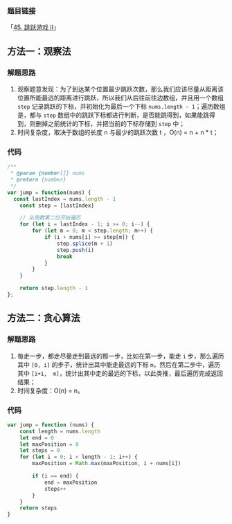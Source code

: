 ### 题目链接

「[45. 跳跃游戏 II](https://leetcode.cn/problems/jump-game-ii/)」

## 方法一：观察法

### 解题思路

1. 观察题意发现：为了到达某个位置最少跳跃次数，那么我们应该尽量从距离该位置所能最远的距离进行跳跃，所以我们从后往前往边数组，并且用一个数组 `step` 记录跳跃的下标，并初始化为最后一个下标 `nums.length - 1`；遍历数组是，都与 `step` 数组中的跳跃下标都进行判断，是否能跳得到，如果能跳得到，则删掉之前统计的下标，并把当前的下标存储到 `step` 中；
2. 时间复杂度，取决于数组的长度 n 与最少的跳跃次数 t ，O(n) = n + n * t；

### 代码

```js
/**
 * @param {number[]} nums
 * @return {number}
 */
var jump = function(nums) {
  const lastIndex = nums.length - 1
	const step = [lastIndex]

	// 从倒数第二位开始遍历
	for (let i = lastIndex - 1; i >= 0; i--) {
		for (let m = 0; m < step.length; m++) {
			if (i + nums[i] >= step[m]) {
				step.splice(m + 1)
				step.push(i)
				break
			}
		}
	}

	return step.length - 1
};
```



## 方法二：贪心算法

### 解题思路

1. 每走一步，都走尽量走到最远的那一步，比如在第一步，能走 `i` 步，那么遍历其中 `[0, i]` 的步子，统计出其中能走最远的下标 `m`，然后在第二步中，遍历其中 `[i+1,  m]`，统计出其中走的最远的下标，以此类推，最后遍历完成返回结果；
2. 时间复杂度：O(n) = n。

### 代码

```js
var jump = function (nums) {
	const length = nums.length
	let end = 0
	let maxPosition = 0
	let steps = 0
	for (let i = 0; i < length - 1; i++) {
		maxPosition = Math.max(maxPosition, i + nums[i])

		if (i == end) {
			end = maxPosition
			steps++
		}
	}
	return steps
}
```

